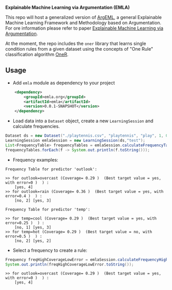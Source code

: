 **Explainable Machine Learning via Argumentation (EMLA)**

This repo will host a generalized version of [ArgEML](https://github.com/nicolepr/argeml), 
a general Explainable Machine Learning Framework and Methodology based on Argumentation. 
For ore information please refer to paper [Explainable Machine Learning via Argumentation](https://link.springer.com/chapter/10.1007/978-3-031-44070-0_19).

At the moment, the repo includes the `oner` library that learns single condition rules from a given dataset using the concepts of 
"One Rule" classification algorithm [OneR](https://www.saedsayad.com/oner.htm).

## Usage
- Add `emla` module as dependency to your project

```xml
    <dependency>
        <groupId>emla.org</groupId>
        <artifactId>emla</artifactId>
        <version>0.0.1-SNAPSHOT</version>
    </dependency>
```

- Load data into a `Dataset` object, create a new `LearningSession` and calculate frequencies.

```Java
Dataset ds = new Dataset("./playtennis.csv", "playtennis", "play", 1, 0);
LearningSession emlaSession = new LearningSession(ds,"test");
List<FrequencyTable> frequencyTables = emlaSession.calculateFrequencyTables(ds, "train",null);
frequencyTables.forEach(f -> System.out.println(f.toString()));
```
- Frequency examples:
```
Frequency Table for predictor 'outlook':

>> for outlook=overcast (Coverage= 0.29 )  (Best target value = yes, with error=0 )  ) :
	[yes, 4]
>> for outlook=rain (Coverage= 0.36 )  (Best target value = yes, with error=0.4 )  ) :
	[no, 2]	[yes, 3]

Frequency Table for predictor 'temp':

>> for temp=cool (Coverage= 0.29 )  (Best target value = yes, with error=0.25 )  ) :
	[no, 1]	[yes, 3]
>> for temp=hot (Coverage= 0.29 )  (Best target value = no, with error=0.5 )  ) :
	[no, 2]	[yes, 2]
```
- Select a frequency to create a rule:
```Java
Frequency freqHighCoverageLowError = emlaSession.calculateFrequencyHighCoverageLowError(frequencyTables);
System.out.println(freqHighCoverageLowError.toString());
```
```
>> for outlook=overcast (Coverage= 0.29 )  (Best target value = yes, with error=0 )  ) :
	[yes, 4]
```